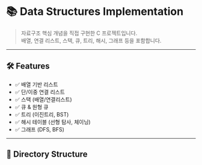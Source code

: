 # 📚 Data Structures Implementation

> 자료구조 핵심 개념을 직접 구현한 C 프로젝트입니다.  
> 배열, 연결 리스트, 스택, 큐, 트리, 해시, 그래프 등을 포함합니다.

---

## 🛠 Features

- ✅ 배열 기반 리스트
- ✅ 단/이중 연결 리스트
- ✅ 스택 (배열/연결리스트)
- ✅ 큐 & 원형 큐
- ✅ 트리 (이진트리, BST)
- ✅ 해시 테이블 (선형 탐사, 체이닝)
- ✅ 그래프 (DFS, BFS)

---

## 📁 Directory Structure

